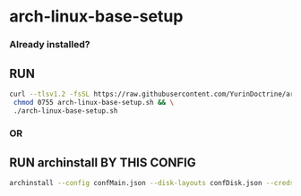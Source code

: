 # arch-linux-base-setup

### Already installed?

## RUN

```sh
curl --tlsv1.2 -fsSL https://raw.githubusercontent.com/YurinDoctrine/arch-linux-base-setup/main/arch-linux-base-setup.sh >arch-linux-base-setup.sh && \
 chmod 0755 arch-linux-base-setup.sh && \
 ./arch-linux-base-setup.sh

```

### OR

## RUN archinstall BY THIS CONFIG

```sh
archinstall --config confMain.json --disk-layouts confDisk.json --creds confCreds.json

```

